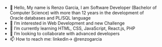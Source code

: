 
- 👋 Hello, My name is Renzo Garcia, I am Software Developer (Bachelor of Computer Science) with more than 12 years in the development of Oracle databases and PL/SQL language
- 👀 I’m interested in Web Development and new Challenge 
- 🌱 I’m currently learning HTML, CSS, JavaScript, React.js, PHP
- 💞️ I’m looking to collaborate with advanced developers
- 📫 How to reach me: linkedin-> @renzogarcia

<!---
devrebeleza/devrebeleza is a ✨ special ✨ repository because its `README.md` (this file) appears on your GitHub profile.
You can click the Preview link to take a look at your changes.
--->

